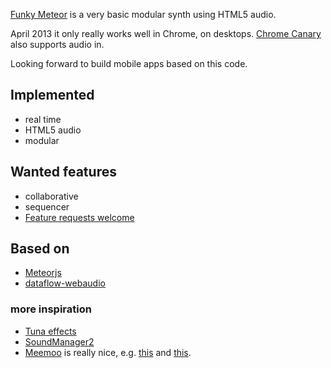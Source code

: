 [Funky Meteor](http://funky.meteor.com/) is a very basic modular synth
using HTML5 audio.

April 2013 it only really works well in Chrome, on desktops.
[Chrome Canary](https://www.google.com/intl/en/chrome/browser/canary.html) also supports audio in.

Looking forward to build mobile apps based on this code.




## Implemented

* real time
* HTML5 audio
* modular


## Wanted features

* collaborative
* sequencer
* [Feature requests welcome](https://github.com/guaka/funky-meteor/issues/new)


## Based on

* [Meteorjs](http://meteor.com/)
* [dataflow-webaudio](https://github.com/forresto/dataflow-webaudio)


### more inspiration

* [Tuna effects](https://github.com/Dinahmoe/tuna)
* [SoundManager2](https://github.com/scottschiller/soundmanager2/)
* [Meemoo](http://meemoo.org/) is really nice, e.g. [this](http://meemoo.org/iframework/#gist/3124854) and [this](http://meemoo.org/iframework/#gist/3996361).

